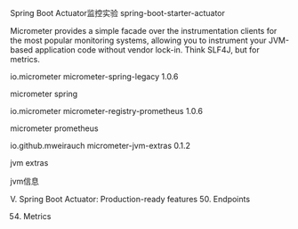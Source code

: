 Spring Boot Actuator监控实验
spring-boot-starter-actuator

Micrometer provides a simple facade over the instrumentation clients for the most popular monitoring systems, 
allowing you to instrument your JVM-based application code without vendor lock-in. 
Think SLF4J, but for metrics.



<dependency>
  <groupId>io.micrometer</groupId>
  <artifactId>micrometer-spring-legacy</artifactId>
  <version>1.0.6</version>
</dependency>

micrometer spring

<dependency>
  <groupId>io.micrometer</groupId>
  <artifactId>micrometer-registry-prometheus</artifactId>
  <version>1.0.6</version>
</dependency>

micrometer prometheus		

<dependency>
    <groupId>io.github.mweirauch</groupId>
    <artifactId>micrometer-jvm-extras</artifactId>
    <version>0.1.2</version>
</dependency>

jvm extras





jvm信息


V. Spring Boot Actuator: Production-ready features
50. Endpoints


54. Metrics



